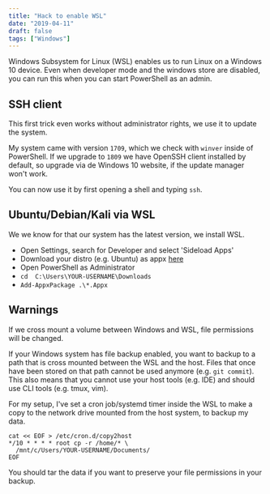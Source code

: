 ```yaml
---
title: "Hack to enable WSL"
date: "2019-04-11"
draft: false
tags: ["Windows"]
---
```


Windows Subsystem for Linux (WSL) enables us to
run Linux on a Windows 10 device.
Even when developer mode and the windows store are disabled,
you can run this when you can start PowerShell
as an admin.

## SSH client
This first trick even works without administrator rights,
we use it to update the system.

My system came with version `1709`,
which we check with `winver` inside of PowerShell.
If we upgrade to `1809` we have OpenSSH client installed by default,
so upgrade via de Windows 10 website,
if the update manager won't work.

You can now use it by first opening a shell and typing `ssh`.

## Ubuntu/Debian/Kali via WSL

We we know for that our system has the latest version,
we install WSL.

- Open Settings, search for Developer and select 'Sideload Apps'
- Download your distro (e.g. Ubuntu) as appx [here](https://docs.microsoft.com/en-us/windows/wsl/install-manual)
- Open PowerShell as Administrator
- `cd  C:\Users\YOUR-USERNAME\Downloads`
- `Add-AppxPackage .\*.Appx`

## Warnings

If we cross mount a volume between Windows
and WSL,
file permissions will be changed.

If your Windows system has file backup enabled,
you want to backup to a path that is cross mounted
between the WSL and the host.
Files that once have been stored on that path
cannot be used anymore (e.g. `git commit`).
This also means that you cannot use your host tools
(e.g. IDE) and should use CLI tools (e.g. tmux, vim).

For my setup,
I've set a cron job/systemd timer inside the WSL
to make a copy to the network drive mounted from the host system,
to backup my data.

```
cat << EOF > /etc/cron.d/copy2host
*/10 * * * * root cp -r /home/* \
  /mnt/c/Users/YOUR-USERNAME/Documents/
EOF
```

You should tar the data if you want to preserve
your file permissions in your backup.
